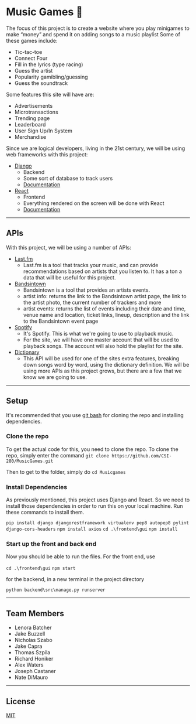 # Music Games :musical_note:
The focus of this project is to create a website where you play minigames to make “money” and spend it on adding songs to a music playlist
Some of these games include:    
   * Tic-tac-toe
   * Connect Four
   * Fill in the lyrics (type racing)
   * Guess the artist
   * Popularity gamibling/guessing
   * Guess the soundtrack

Some features this site will have are:
   * Advertisements
   * Microtransactions
   * Trending page
   * Leaderboard
   * User Sign Up/In System
   * Merchandise

Since we are logical developers, living in the 21st century, we will be using web frameworks with this project:
   * [Django](https://www.djangoproject.com/)
       * Backend
        * Some sort of database to track users
        * [Documentation](https://docs.djangoproject.com/en/3.0/intro/install/)
   * [React](https://reactjs.org/)
        * Frontend
        * Everything rendered on the screen will be done with React
        * [Documentation](https://github.com/facebook/react)

- - - -

## APIs
With this project, we will be using a number of APIs:
   * [Last.fm](https://www.last.fm/api/)
       * Last.fm is a tool that tracks your music, and can provide recommendations based on artists that you listen to. It has a ton a data that will be useful for this project.
   * [Bandsintown](https://app.swaggerhub.com/apis/Bandsintown/PublicAPI/3.0.0#/)
        * Bandsintown is a tool that provides an artists events.
        * artist info: returns the link to the Bandsintown artist page, the link to the artist photo, the current number of trackers and more
        * artist events: returns the list of events including their date and time, venue name and location, ticket links, lineup, description and the link to the Bandsintown event page
   * [Spotify](https://developer.spotify.com/documentation/web-api/)
        * It's Spotify. This is what we're going to use to playback music.
        * For the site, we will have one master account that will be used to playback songs. The account will also hold the playlist for the site.
   * [Dictionary](https://dictionaryapi.com/)
        * This API will be used for one of the sites extra features, breaking down songs word by word, using the dictionary definition.
We will be using more APIs as this project grows, but there are a few that we know we are going to use.

- - - -

## Setup
It's recommended that you use [git bash](https://gitforwindows.org/) for cloning the repo and installing dependencies.
### Clone the repo
To get the actual code for this, you need to clone the repo.  To clone the repo, simply enter the command `git clone https://github.com/CSI-280/MusicGames.git`

Then to get to the folder, simply do `cd Musicgames`
### Install Dependencies
As previously mentioned, this project uses Django and React. So we need to install those dependencies in order to run this on your local machine.
Run these commands to install them.

`pip install django djangorestframework virtualenv pep8 autopep8 pylint django-cors-headers`
`npm install axios`
`cd .\frontend\gui`
`npm install`
### Start up the front and back end
Now you should be able to run the files.
For the front end, use 

`cd .\frontend\gui`
`npm start`

for the backend, in a new terminal in the project directory

`python backend\src\manage.py runserver`

- - - -

## Team Members
   * Lenora Batcher
   * Jake Buzzell
   * Nicholas Szabo
   * Jake Capra
   * Thomas Szpila
   * Richard Honiker
   * Alex Waters
   * Joseph Castaner
   * Nate DiMauro

- - - -

## License
[MIT](https://choosealicense.com/licenses/mit/)